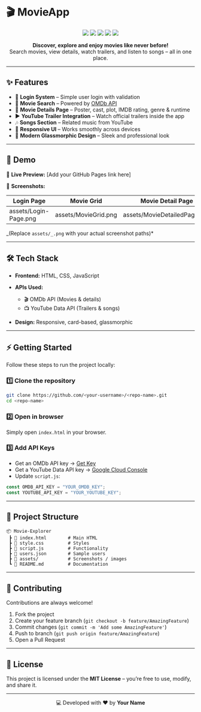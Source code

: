 # 🎬 MovieApp

<p align="center">
  <img src="https://img.shields.io/badge/HTML5-E34F26?style=for-the-badge&logo=html5&logoColor=white" />
  <img src="https://img.shields.io/badge/CSS3-1572B6?style=for-the-badge&logo=css3&logoColor=white" />
  <img src="https://img.shields.io/badge/JavaScript-F7DF1E?style=for-the-badge&logo=javascript&logoColor=black" />
  <img src="https://img.shields.io/badge/OMDb_API-FF4500?style=for-the-badge" />
  <img src="https://img.shields.io/badge/YouTube%20API-FF0000?style=for-the-badge&logo=youtube&logoColor=white" />
</p>

<p align="center">
  <b>Discover, explore and enjoy movies like never before!</b><br/>
  Search movies, view details, watch trailers, and listen to songs – all in one place.
</p>

---

## ✨ Features

- 🔑 **Login System** – Simple user login with validation
- 🎥 **Movie Search** – Powered by [OMDb API](https://www.omdbapi.com/)
- 📝 **Movie Details Page** – Poster, cast, plot, IMDB rating, genre & runtime
- ▶️ **YouTube Trailer Integration** – Watch official trailers inside the app
- 🎶 **Songs Section** – Related music from YouTube
- 📱 **Responsive UI** – Works smoothly across devices
- 💎 **Modern Glassmorphic Design** – Sleek and professional look

---

## 🚀 Demo

🔗 **Live Preview:** \[Add your GitHub Pages link here]

📸 **Screenshots:**

| Login Page            | Movie Grid           | Movie Detail Page            |
| --------------------- | -------------------- | ---------------------------- |
| assets/Login-Page.png | assets/MovieGrid.png | assets/MovieDetailedPage.png |

_(Replace `assets/_.png` with your actual screenshot paths)\*

---

## 🛠️ Tech Stack

- **Frontend:** HTML, CSS, JavaScript
- **APIs Used:**

  - 🎬 OMDb API (Movies & details)
  - 📺 YouTube Data API (Trailers & songs)

- **Design:** Responsive, card-based, glassmorphic

---

## ⚡ Getting Started

Follow these steps to run the project locally:

### 1️⃣ Clone the repository

```bash
git clone https://github.com/<your-username>/<repo-name>.git
cd <repo-name>
```

### 2️⃣ Open in browser

Simply open `index.html` in your browser.

### 3️⃣ Add API Keys

- Get an OMDb API key → [Get Key](https://www.omdbapi.com/apikey.aspx)
- Get a YouTube Data API key → [Google Cloud Console](https://console.cloud.google.com/)
- Update `script.js`:

```js
const OMDB_API_KEY = "YOUR_OMDB_KEY";
const YOUTUBE_API_KEY = "YOUR_YOUTUBE_KEY";
```

---

## 📂 Project Structure

```
📦 Movie-Explorer
 ┣ 📜 index.html        # Main HTML
 ┣ 📜 style.css         # Styles
 ┣ 📜 script.js         # Functionality
 ┣ 📜 users.json        # Sample users
 ┣ 📂 assets/           # Screenshots / images
 ┗ 📜 README.md         # Documentation
```

---

## 🙌 Contributing

Contributions are always welcome!

1. Fork the project
2. Create your feature branch (`git checkout -b feature/AmazingFeature`)
3. Commit changes (`git commit -m 'Add some AmazingFeature'`)
4. Push to branch (`git push origin feature/AmazingFeature`)
5. Open a Pull Request

---

## 📜 License

This project is licensed under the **MIT License** – you’re free to use, modify, and share it.

---

<p align="center">💻 Developed with ❤️ by <b>Your Name</b></p>
